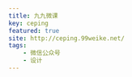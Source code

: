 ```yaml
---
title: 九九微课
key: ceping
featured: true
site: http://ceping.99weike.net/
tags: 
    - 微信公众号
    - 设计
---
```

